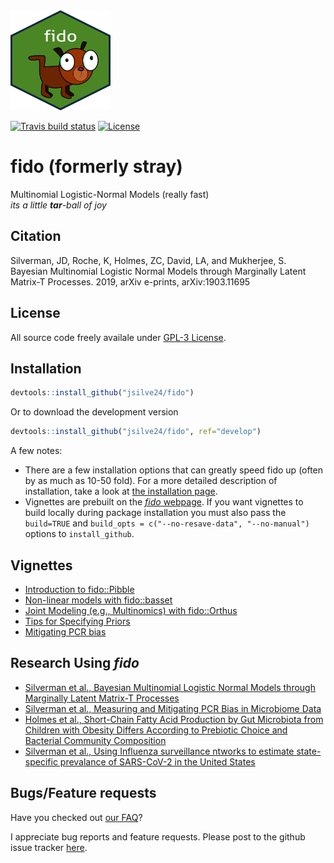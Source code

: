 <img width="160" height="160" src="https://raw.githubusercontent.com/jsilve24/fido/master/inst/fido.png" />

  <!-- badges: start -->
  [![Travis build status](https://travis-ci.org/jsilve24/fido.svg?branch=master)](https://travis-ci.org/jsilve24/fido)
  [![License](http://img.shields.io/badge/license-GPL%20%28%3E=%202%29-brightgreen.svg?style=flat)](http://www.gnu.org/licenses/gpl-2.0.html) 
  <!-- badges: end -->

# fido (formerly stray)
Multinomial Logistic-Normal Models (really fast) <br>
*its a little **tar**-ball of joy*

## Citation ##
Silverman, JD, Roche, K, Holmes, ZC, David, LA, and Mukherjee, S. Bayesian Multinomial Logistic Normal Models through Marginally Latent Matrix-T Processes. 2019, arXiv e-prints, arXiv:1903.11695

## License ##
All source code freely availale under [GPL-3 License](https://www.gnu.org/licenses/gpl-3.0.en.html). 

## Installation ##

``` r
devtools::install_github("jsilve24/fido")
```
Or to download the development version

``` r
devtools::install_github("jsilve24/fido", ref="develop")
```

A few notes:

* There are a few installation options that can greatly speed fido up (often by as much as 10-50 fold). For a more detailed description of installation, take a look at [the installation page](https://github.com/jsilve24/fido/wiki/Installation-Details). 
* Vignettes are prebuilt on the [*fido* webpage](https://jsilve24.github.io/fido/). If you 
want vignettes to build locally during package installation you must also pass the `build=TRUE` and `build_opts = c("--no-resave-data", "--no-manual")` options to `install_github`. 

## Vignettes

* [Introduction to fido::Pibble](https://jsilve24.github.io/fido/articles/introduction-to-fido.html)
* [Non-linear models with fido::basset](https://jsilve24.github.io/fido/articles/non-linear-models.html)
* [Joint Modeling (e.g., Multinomics) with fido::Orthus](https://jsilve24.github.io/fido/articles/orthus.html)
* [Tips for Specifying Priors](https://jsilve24.github.io/fido/articles/picking_priors.html)
* [Mitigating PCR bias](https://jsilve24.github.io/fido/articles/mitigating-pcrbias.html)


## Research Using *fido*

* [Silverman et al., Bayesian Multinomial Logistic Normal Models through Marginally Latent Matrix-T Processes](https://arxiv.org/abs/1903.11695)
* [Silverman et al., Measuring and Mitigating PCR Bias in Microbiome Data](https://www.biorxiv.org/content/10.1101/604025v1.abstract)
* [Holmes et al., Short-Chain Fatty Acid Production by Gut Microbiota from Children with Obesity Differs According to Prebiotic Choice and Bacterial Community Composition](https://mbio.asm.org/content/11/4/e00914-20.abstract)
* [Silverman et al., Using Influenza surveillance ntworks to estimate state-specific prevalance of SARS-CoV-2 in the United States](https://stm.sciencemag.org/content/12/554/eabc1126)


## Bugs/Feature requests ##
Have you checked out [our FAQ](https://github.com/jsilve24/fido/wiki/Frequently-Asked-Questions)? 

I appreciate bug reports and feature requests. Please post to the github issue tracker [here](https://github.com/jsilve24/fido/issues). 


